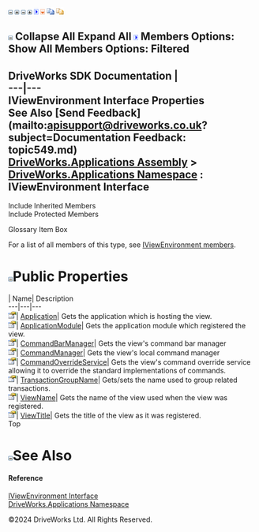 ![](dotnetimages/collapse.gif) ![](dotnetimages/expand.gif) ![](dotnetimages/collapse.gif) ![](dotnetimages/expand.gif) ![](dotnetimages/drpdown.gif) ![](dotnetimages/drpdown_orange.gif) ![](dotnetimages/copycode.gif) ![](dotnetimages/copycodeHighlight.gif)

![](dotnetimages/collapse.gif) Collapse All Expand All ![](dotnetimages/drpdown.gif) Members Options: Show All  Members Options: Filtered   
---  
DriveWorks SDK Documentation  |   
---|---  
IViewEnvironment Interface Properties   
See Also [Send Feedback](mailto:apisupport@driveworks.co.uk?subject=Documentation Feedback: topic549.md)  
[DriveWorks.Applications Assembly](topic13.md) > [DriveWorks.Applications Namespace](topic16.md) : IViewEnvironment Interface  
---  
  
Include Inherited Members    
Include Protected Members    


Glossary Item Box

For a list of all members of this type, see [IViewEnvironment members](topic550.md).

# ![](dotnetimages/collapse.gif)Public Properties

| Name| Description  
---|---|---  
![ Property](dotnetimages/Property.gif)| [Application](topic554.md)| Gets the application which is hosting the view.   
![ Property](dotnetimages/Property.gif)| [ApplicationModule](topic555.md)| Gets the application module which registered the view.   
![ Property](dotnetimages/Property.gif)| [CommandBarManager](topic556.md)| Gets the view's command bar manager   
![ Property](dotnetimages/Property.gif)| [CommandManager](topic557.md)| Gets the view's local command manager   
![ Property](dotnetimages/Property.gif)| [CommandOverrideService](topic558.md)| Gets the view's command override service allowing it to override the standard implementations of commands.   
![ Property](dotnetimages/Property.gif)| [TransactionGroupName](topic559.md)| Gets/sets the name used to group related transactions.   
![ Property](dotnetimages/Property.gif)| [ViewName](topic560.md)| Gets the name of the view used when the view was registered.   
![ Property](dotnetimages/Property.gif)| [ViewTitle](topic561.md)| Gets the title of the view as it was registered.   
Top

# ![](dotnetimages/collapse.gif)See Also

#### Reference

[IViewEnvironment Interface](topic549.md)   
[DriveWorks.Applications Namespace](topic16.md)

©2024 DriveWorks Ltd. All Rights Reserved.
